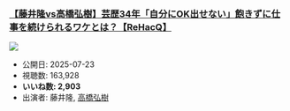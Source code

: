 ### [【藤井隆vs高橋弘樹】芸歴34年「自分にOK出せない」飽きずに仕事を続けられるワケとは？【ReHacQ】](https://www.youtube.com/watch?v=ofvpSrmt2t4)
[![](https://img.youtube.com/vi/ofvpSrmt2t4/sddefault.jpg)](https://www.youtube.com/watch?v=ofvpSrmt2t4)
-   公開日: 2025-07-23
-   視聴数: 163,928
-   **いいね数: 2,903**
-   出演者: 藤井隆, [高橋弘樹](/rehacq_fan/people/高橋弘樹 "wikilink")
